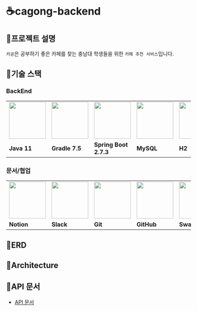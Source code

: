 # ☕cagong-backend

## 🍩프로젝트 설명

`카공`은 공부하기 좋은 카페를 찾는 충남대 학생들을 위한 `카페 추천 서비스`입니다.

## 🍰기술 스택

### **BackEnd**

<table>
  <tr>
    <td>
        <img src="https://user-images.githubusercontent.com/96678352/198080876-e5ce5f49-d86b-402b-8de4-8cfdad434730.png" width="100px" />
    </td>
    <td>
        <img src="https://user-images.githubusercontent.com/96678352/198080909-ed37e02e-b97a-4f8a-91e6-062e0bacc0e7.png" width="100px" />
    </td>
    <td>
        <img src="https://user-images.githubusercontent.com/96678352/198080944-82abae05-02e1-46f1-a45e-98879d81c73b.png" width="100px" />
    </td>
    <td>
        <img src="https://user-images.githubusercontent.com/96678352/198080979-8cbba1d3-a3d4-4478-85d3-769e5e338a59.png" width="100px" />
    </td>
    <td>
        <img src="https://user-images.githubusercontent.com/96678352/198081648-5ac7b22e-d1d8-4749-8416-441d6f1b635b.png" width="100px" />
    </td>
    <td>
        <img src="https://user-images.githubusercontent.com/96678352/198081002-c91fe028-9474-403e-84f4-fb3729f92c4d.png" width="100px" />
    </td>
    <td>  
        <img src="https://user-images.githubusercontent.com/96678352/198081027-47ff30dc-4706-413d-8dac-edd3a9947459.png" width="100px" />
    </td>
  </tr>
  <tr>
    <td><b>Java 11</b></td>
    <td><b>Gradle 7.5</b></td>
    <td><b>Spring Boot 2.7.3</b></td>
    <td><b>MySQL</b></td>
    <td><b>H2</b></td>
    <td><b>Spring Data JPA</b></td>
    <td><b>JUnit5</b></td>
  </tr>
</table>

### **문서/협업**

<table>
  <tr>
    <td>
        <img src="https://user-images.githubusercontent.com/96678352/198083460-d4bc36ad-5fdd-4f3d-836c-4f65d9107c91.png" width="100px" />
    </td>
    <td>
        <img src="https://user-images.githubusercontent.com/96678352/198083528-1c2c8721-dbfe-41af-ba77-90e31379d715.png" width="100px" />
    </td>
    <td>
        <img src="https://user-images.githubusercontent.com/96678352/198083556-6a92fee2-f08b-4f82-99e3-4e8c539c782b.png" width="100px" />
    </td>
    <td>
        <img src="https://user-images.githubusercontent.com/103566826/177922794-5a47df94-fc97-4beb-a6f4-16b24e315757.png" width="100px" />
    </td>
    <td>
        <img src="https://user-images.githubusercontent.com/96678352/198080531-20012de1-9259-4d27-8db5-5b53a7600c2d.png" width="100px" />
    </td>
  </tr>
  <tr>
    <td><b>Notion</b></td>
    <td><b>Slack</b></td>
    <td><b>Git</b></td>
    <td><b>GitHub</b></td>
    <td><b>Swagger</b></td>
  </tr>
</table>

## 🍭ERD

## 🥯Architecture

## 📜API 문서
- [API 문서](https://cagong.herokuapp.com/swagger-ui/)
